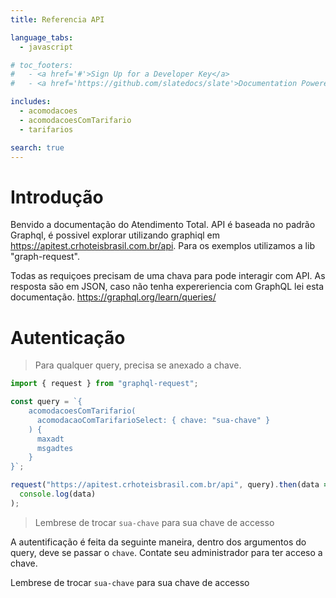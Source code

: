 ```yaml
---
title: Referencia API

language_tabs:
  - javascript

# toc_footers:
#   - <a href='#'>Sign Up for a Developer Key</a>
#   - <a href='https://github.com/slatedocs/slate'>Documentation Powered by Slate</a>

includes:
  - acomodacoes
  - acomodacoesComTarifario
  - tarifarios

search: true
---
```


# Introdução

Benvido a documentação do Atendimento Total. API é baseada no padrão Graphql, é possivel explorar utilizando graphiql em
https://apitest.crhoteisbrasil.com.br/api. Para os exemplos utilizamos a lib "graph-request".

Todas as requiçoes precisam de uma chava para pode interagir com API. As resposta são em JSON, caso não tenha expereriencia com GraphQL lei esta documentação. https://graphql.org/learn/queries/

# Autenticação

> Para qualquer query, precisa se anexado a chave.

```javascript
import { request } from "graphql-request";

const query = `{
    acomodacoesComTarifario(
      acomodacaoComTarifarioSelect: { chave: "sua-chave" }
    ) {
      maxadt
      msgadtes
    }
}`;

request("https://apitest.crhoteisbrasil.com.br/api", query).then(data =>
  console.log(data)
);
```

> Lembrese de trocar `sua-chave` para sua chave de accesso

A autentificação é feita da seguinte maneira, dentro dos argumentos do query, deve se passar o `chave`. Contate seu administrador para ter acceso a chave.

<aside class="notice">
Lembrese de trocar  <code>sua-chave</code> para sua chave de accesso
</aside>
